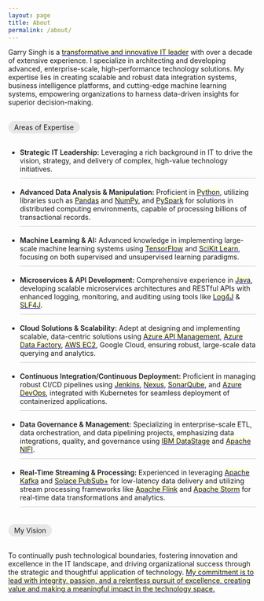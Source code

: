 ```yaml
---
layout: page
title: About
permalink: /about/
---
```


<style>

  .technical-skill {
    background-color: lightyellow;
    text-decoration: underline blue;
  }


  .skills ul {
    list-style: none;
    margin-left: 0;
  }

  .skills li {
    margin-bottom: 20px;
	padding-bottom: 10px;
    position: relative;
  }

  .skills li::after {
    content: "";
    display: block;
    width: 100%;
    height: 1px;
    background-color: #ccc;
    position: absolute;
    top: 100%;
  }
  .tag{
	display: inline-block;
    background-color: #E8E8E8;
    border-radius: 16px;
    padding: 4px 12px;
    margin: 16px 0px 16px 0px;
    font-size: 14px;
	}
	b {
		font-weight:600;
	}
</style>

<div class="container">
  <p>
    Garry Singh is a <span class="technical-skill">transformative and innovative IT leader</span> with over a decade of extensive experience. I specialize in architecting and developing advanced, enterprise-scale, high-performance technology solutions. My expertise lies in creating scalable and robust data integration systems, business intelligence platforms, and cutting-edge machine learning systems, empowering organizations to harness data-driven insights for superior decision-making.
  </p>
  <p class="tag">Areas of Expertise</p>
  <ul class="skills">
    <li><b>Strategic IT Leadership:</b> Leveraging a rich background in IT to drive the vision, strategy, and delivery of complex, high-value technology initiatives.</li>
    <li><b>Advanced Data Analysis & Manipulation:</b> Proficient in <span class="technical-skill">Python</span>, utilizing libraries such as <span class="technical-skill">Pandas</span> and <span class="technical-skill">NumPy</span>, and <span class="technical-skill">PySpark</span> for solutions in distributed computing environments, capable of processing billions of transactional records.</li>
    <li><b>Machine Learning & AI:</b> Advanced knowledge in implementing large-scale machine learning systems using <span class="technical-skill">TensorFlow</span> and <span class="technical-skill">SciKit Learn</span>, focusing on both supervised and unsupervised learning paradigms.</li>
    <li><b>Microservices & API Development:</b> Comprehensive experience in <span class="technical-skill">Java</span>, developing scalable microservices architectures and RESTful APIs with enhanced logging, monitoring, and auditing using tools like <span class="technical-skill">Log4J</span> & <span class="technical-skill">SLF4J</span>.</li>
    <li><b>Cloud Solutions & Scalability:</b> Adept at designing and implementing scalable, data-centric solutions using <span class="technical-skill">Azure API Management</span>, <span class="technical-skill">Azure Data Factory</span>, <span class="technical-skill">AWS EC2</span>, Google Cloud, ensuring robust, large-scale data querying and analytics.</li>
    <li><b>Continuous Integration/Continuous Deployment:</b> Proficient in managing robust CI/CD pipelines using <span class="technical-skill">Jenkins</span>, <span class="technical-skill">Nexus</span>, <span class="technical-skill">SonarQube</span>, and <span class="technical-skill">Azure DevOps</span>, integrated with Kubernetes for seamless deployment of containerized applications.</li>
    <li><b>Data Governance & Management:</b> Specializing in enterprise-scale ETL, data orchestration, and data pipelining projects, emphasizing data integrations, quality, and governance using <span class="technical-skill">IBM DataStage</span> and <span class="technical-skill">Apache NIFI</span>.</li>
    <li><b>Real-Time Streaming & Processing:</b> Experienced in leveraging <span class="technical-skill">Apache Kafka</span> and <span class="technical-skill">Solace PubSub+</span> for low-latency data delivery and utilizing stream processing frameworks like <span class="technical-skill">Apache Flink</span> and <span class="technical-skill">Apache Storm</span> for real-time data transformations and analytics.</li>
  </ul>

  <div class="vision">
    <p class="tag">My Vision</p>
    <p>
      To continually push technological boundaries, fostering innovation and excellence in the IT landscape, and driving organizational success through the strategic and thoughtful application of technology. <span class="technical-skill">My commitment is to lead with integrity, passion, and a relentless pursuit of excellence, creating value and making a meaningful impact in the technology space.</span>
    </p>
  </div>
</div>
